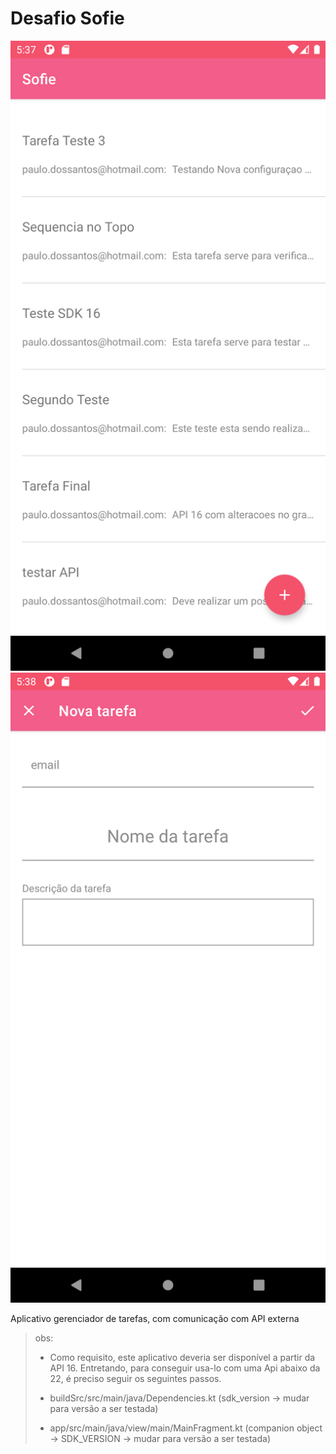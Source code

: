 # Desafio Sofie

![lista](screenshots/4.png)     ![nova tarefa](screenshots/3.png)

Aplicativo gerenciador de tarefas, com comunicação com API externa

> obs:
>
> - Como requisito, este aplicativo deveria ser disponível a partir da API 16.
> Entretando, para conseguir usa-lo com uma Api abaixo da 22, é preciso seguir os seguintes passos.
>
>
> - buildSrc/src/main/java/Dependencies.kt (sdk_version -> mudar para versão a ser testada)
>
> - app/src/main/java/view/main/MainFragment.kt (companion object -> SDK_VERSION -> mudar para versão a ser testada)
>
>